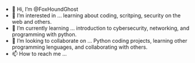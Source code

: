 - 👋 Hi, I’m @FoxHoundGhost
- 👀 I’m interested in ... learning about coding, scritping, security on the web and others. 
- 🌱 I’m currently learning ... introduction to cybersecurity, networking, and programming with python. 
- 💞️ I’m looking to collaborate on ... Python coding projects, learning other programming lenguages, and collaborating with others. 
- 📫 How to reach me ... 

<!---
FoxHoundGhost/FoxHoundGhost is a ✨ special ✨ repository because its `README.md` (this file) appears on your GitHub profile.
You can click the Preview link to take a look at your changes.
--->
